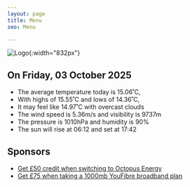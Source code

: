 ```yaml
---
layout: page
title: Menu
seo: Menu

---
```


![Logo](/images/logo.jpg){:width="832px"}

<!-- weather_marker starts -->
## On Friday, 03 October 2025

- The average temperature today is 15.06˚C,
- With highs of 15.55˚C and lows of 14.36˚C,
- It may feel like 14.97˚C with overcast clouds
- The wind speed is 5.36m/s and visibility is 9737m
- The pressure is 1010hPa and humidity is 90%
- The sun will rise at 06:12 and set at 17:42

<!-- weather_marker ends -->

## Sponsors

- [Get £50 credit when switching to Octopus Energy](https://bit.ly/3oD1nnS)
- [Get £75 when taking a 1000mb YouFibre broadband plan](https://aklam.io/91zWhU?)
